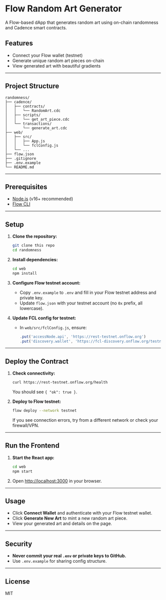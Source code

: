 # Flow Random Art Generator

A Flow-based dApp that generates random art using on-chain randomness and Cadence smart contracts.

## Features
- Connect your Flow wallet (testnet)
- Generate unique random art pieces on-chain
- View generated art with beautiful gradients

---

## Project Structure

```
randomness/
├── cadence/
│   ├── contracts/
│   │   └── RandomArt.cdc
│   ├── scripts/
│   │   └── get_art_piece.cdc
│   └── transactions/
│       └── generate_art.cdc
├── web/
│   ├── src/
│   │   ├── App.js
│   │   └── fclConfig.js
│   └── ...
├── flow.json
├── .gitignore
├── .env.example
└── README.md
```

---

## Prerequisites
- [Node.js](https://nodejs.org/) (v16+ recommended)
- [Flow CLI](https://docs.onflow.org/flow-cli/install/)

---

## Setup

1. **Clone the repository:**
   ```sh
   git clone this repo
   cd randomness
   ```

2. **Install dependencies:**
   ```sh
   cd web
   npm install
   ```

3. **Configure Flow testnet account:**
   - Copy `.env.example` to `.env` and fill in your Flow testnet address and private key.
   - Update `flow.json` with your testnet account (no `0x` prefix, all lowercase).

4. **Update FCL config for testnet:**
   - In `web/src/fclConfig.js`, ensure:
     ```js
     .put('accessNode.api', 'https://rest-testnet.onflow.org')
     .put('discovery.wallet', 'https://fcl-discovery.onflow.org/testnet/authn')
     ```

---

## Deploy the Contract

1. **Check connectivity:**
   ```sh
   curl https://rest-testnet.onflow.org/health
   ```
   You should see `{ "ok": true }`.

2. **Deploy to Flow testnet:**
   ```sh
   flow deploy --network testnet
   ```
   If you see connection errors, try from a different network or check your firewall/VPN.

---

## Run the Frontend

1. **Start the React app:**
   ```sh
   cd web
   npm start
   ```
2. Open [http://localhost:3000](http://localhost:3000) in your browser.

---

## Usage
- Click **Connect Wallet** and authenticate with your Flow testnet wallet.
- Click **Generate New Art** to mint a new random art piece.
- View your generated art and details on the page.

---

## Security
- **Never commit your real `.env` or private keys to GitHub.**
- Use `.env.example` for sharing config structure.

---

## License
MIT 